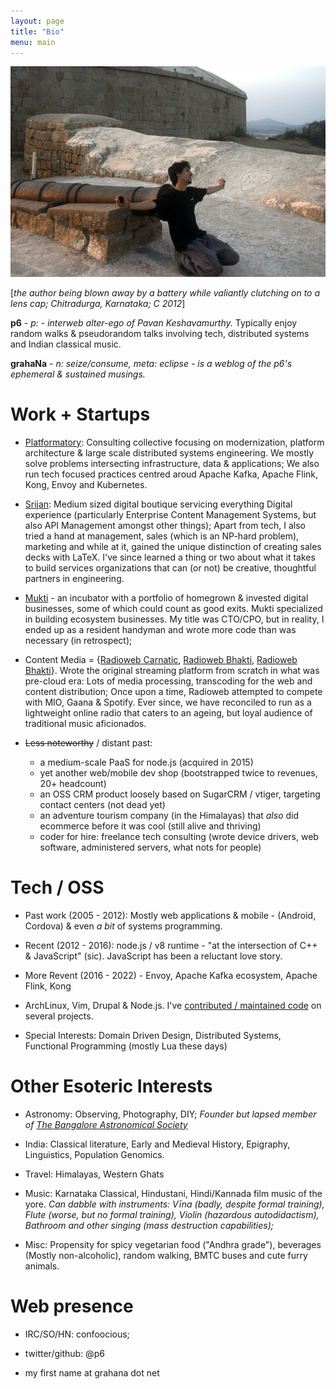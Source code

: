 ```yaml
---
layout: page
title: "Bio"
menu: main
---
```


<img src="/public/IMG_1123.JPG"/>

[_the author being blown away by a battery while valiantly clutching on to a lens cap; Chitradurga, Karnataka; C 2012_]

**p6** - _p: - interweb alter-ego of Pavan Keshavamurthy._ Typically enjoy random walks & pseudorandom talks involving tech, distributed systems and Indian classical music.

**grahaNa** - _n: seize/consume, meta: eclipse - is a weblog of the p6's ephemeral & sustained musings._

Work + Startups
===============
+ <a href="https://platformatory.io">Platformatory</a>: Consulting collective focusing on modernization, platform architecture & large scale distributed systems engineering. We mostly solve problems intersecting infrastructure, data & applications; We also run tech focused practices centred aroud Apache Kafka, Apache Flink, Kong, Envoy and Kubernetes.
  
+ <a href="http://srijan.net">Srijan</a>: Medium sized digital boutique servicing everything Digital experience (particularly Enterprise Content Management Systems, but also API Management amongst other things); Apart from tech, I also tried a hand at management, sales (which is an NP-hard problem), marketing and while at it, gained the unique distinction of creating sales decks with LaTeX. I've since learned a thing or two about what it takes to build services organizations that can (or not) be creative, thoughtful partners in engineering.

+ <a href="http://muktilifestyle.com">Mukti</a> - an incubator with a portfolio of homegrown & invested digital businesses, some of which could count as good exits. Mukti specialized in building ecosystem businesses. My title was CTO/CPO, but in reality, I ended up as a resident handyman and wrote more code than was necessary (in retrospect); 

+ Content Media = {<a href="http://radioweb.in/programs">Radioweb Carnatic</a>, <a href="http://bhakti.radioweb.in">Radioweb Bhakti</a>, <a href="http://hindustani.radioweb.in">Radioweb Bhakti</a>}. Wrote the original streaming platform from scratch in what was pre-cloud era: Lots of media processing, transcoding for the web and content distribution; Once upon a time, Radioweb attempted to compete with MIO, Gaana & Spotify. Ever since, we have reconciled to run as a lightweight online radio that caters to an ageing, but loyal audience of traditional music aficionados.

+ ~~Less noteworthy~~ / distant past: 
  + a medium-scale PaaS for node.js (acquired in 2015)
  + yet another web/mobile dev shop (bootstrapped twice to revenues, 20+ headcount) 
  + an OSS CRM product loosely based on SugarCRM / vtiger, targeting contact centers (not dead yet)
  + an adventure tourism company (in the Himalayas) that _also_ did ecommerce before it was cool (still alive and thriving)
  + coder for hire: freelance tech consulting (wrote device drivers, web software, administered servers, what nots for people)

Tech / OSS
==========

+ Past work (2005 - 2012): Mostly web applications & mobile - (Android, Cordova) & even _a bit_ of systems programming.

+ Recent (2012 - 2016): node.js / v8 runtime - "at the intersection of C++ & JavaScript" (sic). JavaScript has been a reluctant love story.

+ More Revent (2016 - 2022) - Envoy, Apache Kafka ecosystem, Apache Flink, Kong 

+ ArchLinux, Vim, Drupal & Node.js. I've <a href="http://cia.vc/stats/author/p6">contributed / maintained code</a> on several projects.

+ Special Interests: Domain Driven Design, Distributed Systems, Functional Programming (mostly Lua these days)

Other Esoteric Interests
=========

+ Astronomy: Observing, Photography, DIY;  *Founder but lapsed member of <a href="http://bas.org.in">The Bangalore Astronomical Society</a>*

+ India: Classical literature, Early and Medieval History, Epigraphy, Linguistics, Population Genomics.

+ Travel: Himalayas, Western Ghats

+ Music: Karnataka Classical, Hindustani, Hindi/Kannada film music of the yore. *Can dabble with instruments: Vīna (badly, despite formal training), Flute (worse, but no formal training), Violin (hazardous autodidactism), Bathroom and other singing (mass destruction capabilities);*

+ Misc: Propensity for spicy vegetarian food ("Andhra grade"), beverages (Mostly non-alcoholic), random walking, BMTC buses and cute furry animals.

Web presence
============

+ IRC/SO/HN: confoocious;

+ twitter/github: @p6

+ my first name at grahana dot net
